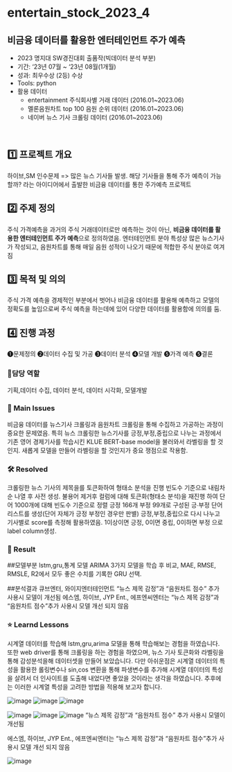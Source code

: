 # entertain_stock_2023_4

## 비금융 데이터를 활용한 엔터테인먼트 주가 예측
- 2023 명지대 SW경진대회 출품작(빅데이터 분석 부분)
- 기간: ‘23년 07월 ~ ‘23년 08월(1개월)
- 성과: 최우수상 (2등) 수상
- Tools: python
- 활용 데이터
  - entertainment 주식회사별 거래 데이터 (2016.01~2023.06)
  - 멜론음원차트 top 100 음원 순위 데이터 (2016.01~2023.06)
  - 네이버 뉴스 기사 크롤링 데이터 (2016.01~2023.06)
<br>


## 1️⃣ 프로젝트 개요
하이브,SM 인수문제 => 많은 뉴스 기사들 발생. 
해당 기사들을 통해 주가 예측이 가능할까? 라는 아이디어에서 출발한 비금융 데이터를 통한 주가예측 프로젝트

## 2️⃣ 주제 정의
주식 가격예측을 과거의 주식 거래데이터로만 예측하는 것이 아닌, **비금융 데이터를 활용한 엔터테인먼트 주가 예측**으로 정의하였음.
엔터테인먼트 분야 특성상 많은 뉴스기사가 작성되고,  음원차트를 통해 매일 음원 성적이 나오기 때문에 적합한 주식 분야로 여겨짐

## 3️⃣ 목적 및 의의
주식 가격 예측을 경제적인 부분에서 벗어나 비금융 데이터를 활용해 예측하고 모델의 정확도를 높임으로써 주식 예측을 하는데에 있어 다양한 데이터를 활용함에 의의를 둠.

## 4️⃣ 진행 과정 
❶문제정의 ❷데이터 수집 및 가공 ❸데이터 분석 ❹모델 개발 ❺가격 예측 ❺결론

### 👤담당 역할
기획,데이터 수집, 데이터 분석, 데이터 시각화, 모델개발
<br>

### 🧐 Main Issues
비금융 데이터를 뉴스기사 크롤링과 음원차트 크롤링을 통해 수집하고 가공하는 과정이 중요한 문제였음. 
특히 뉴스 크롤링한 뉴스기사를 긍정,부정,중립으로 나누는 과정에서 기존 영어 경제기사를 학습시킨 KLUE BERT-base model을 불러와서 라벨링을 할 것인지. 새롭게 모델을 만들어 라벨링을 할 것인지가 중요 쟁점으로 작용함.

### 🛠️ Resolved
크롤링한 뉴스 기사의 제목을를 토큰화하여 형태소 분석을 진행 빈도수 기준으로 내림차순 나열 후 사전 생성.
불용어 제거후 컬럼에 대해 토큰화(형태소 분석)을 재진행 하여 단어 1000개에 대해 빈도수 기준으로 정렬
긍정 166개 부정 99개로 구성된 긍∙부정 단어 리스트를 생성(단어 자체가 긍정 부정인 경우만 판별)
긍정,부정,중립으로 다시 나누고 기사별로 score를 측정해 활용하였음. 1이상이면 긍정, 0이면 중립, 0이하면 부정 으로 label column생성.

### 🎯 Result
##모델부분
lstm,gru,통계 모델 ARIMA
3가지 모델을 학습 후 비교,
MAE, RMSE, RMSLE, R2에서 모두 좋은 수치를 기록한 GRU 선택.

##분석결과
큐브엔터, 와이지엔터테인먼트
“뉴스 제목 감정”과 “음원차트 점수” 추가 사용시 모델이 개선됨
에스엠, 하이브, JYP Ent., 에프엔씨엔터는 
“뉴스 제목 감정”과 “음원차트 점수”추가 사용시 모델 개선 되지 않음

### ⭐ Learnd Lessons
시계열 데이터를 학습해 lstm,gru,arima 모델을 통해 학습해보는 경험을 하였습니다. 또한 web driver를 통해 크롤링을 하는 경험을 하였으며,
뉴스 기사 토큰화와 라벨링을 통해 감성분석을해 데이터셋을 만들어 보았습니다.
다만 아쉬운점은 시계열 데이터의 특성을 활용한 롤링변수나 sin,cos 변환을 통해 파생변수를 추가해 시계열 데이터의 특성을 살려서 더 인사이트를 도출해 내었다면 좋았을 것이라는 생각을 하였습니다.
추후에는 이러한 시계열 특성을 고려한 방법을 적용해 보고자 합니다.

![image](https://github.com/ASJ0211/entertain_stock_2023_4/assets/118821779/9f94e8b4-a882-4dbb-a665-0128fdd1938e)
![image](https://github.com/ASJ0211/entertain_stock_2023_4/assets/118821779/4a06e404-88cb-4702-b627-a3f2bcdf1e36)
![image](https://github.com/ASJ0211/entertain_stock_2023_4/assets/118821779/103af85c-74a3-44ef-a3f2-c0572225ce7f)

![image](https://github.com/ASJ0211/entertain_stock_2023_4/assets/118821779/1010517c-9da8-4e3d-828b-fad0f0771d18)
![image](https://github.com/ASJ0211/entertain_stock_2023_4/assets/118821779/714deff4-d90c-4424-a940-db030f4224f5)
![image](https://github.com/ASJ0211/entertain_stock_2023_4/assets/118821779/74dd4bd8-d014-4bc9-9773-9242b8f27b9c)
“뉴스 제목 감정”과 “음원차트 점수” 추가 사용시 모델이 개선됨

에스엠, 하이브, JYP Ent., 에프엔씨엔터는 
“뉴스 제목 감정”과 “음원차트 점수”추가 사용시 모델 개선 되지 않음

![image](https://github.com/ASJ0211/entertain_stock_2023_4/assets/118821779/6a97516a-4d50-4fe1-921c-625369643d87)
